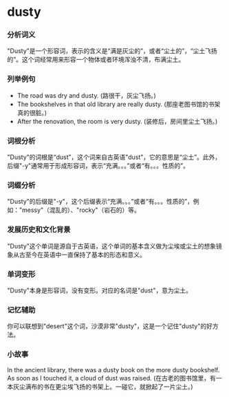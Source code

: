 # dusty

### 分析词义

  

"Dusty"是一个形容词，表示的含义是“满是灰尘的”，或者“尘土的”，“尘土飞扬的”。这个词经常用来形容一个物体或者环境浑浊不清，布满尘土。

  

### 列举例句

  

*   The road was dry and dusty. (路很干，灰尘飞扬。)
*   The bookshelves in that old library are really dusty. (那座老图书馆的书架真的很脏。)
*   After the renovation, the room is very dusty. (装修后，房间里尘土飞扬。)

  

### 词根分析

  

"Dusty"的词根是“dust”，这个词来自古英语"dust"，它的意思是“尘土”。此外，后缀"-y"通常用于形成形容词，表示“充满。。。”或者“有。。。性质的”。

  

### 词缀分析

  

"Dusty"的后缀是"-y"，这个后缀表示“充满。。。”或者“有。。。性质的”，例如："messy"（混乱的）、"rocky"（岩石的）等。

  

### 发展历史和文化背景

  

"Dusty"这个单词是源自于古英语，这个单词的基本含义做为尘埃或尘土的想象镜象从古至今在英语中一直保持了基本的形态和意义。

  

### 单词变形

  

"Dusty"本身是形容词，没有变形。对应的名词是"dust"，意为尘土。

  

### 记忆辅助

  

你可以联想到"desert"这个词，沙漠非常"dusty"，这是一个记住"dusty"的好方法。

  

### 小故事

  

In the ancient library, there was a dusty book on the more dusty bookshelf. As soon as I touched it, a cloud of dust was raised. (在古老的图书馆里，有一本灰尘满布的书在更尘埃飞扬的书架上。一碰它，就掀起了一片尘土。)
